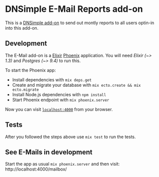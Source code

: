 # DNSimple E-Mail Reports add-on

This is a [DNSimple add-on](https://developer.dnsimple.com) to send out montly reports to all users optin-in into this add-on.

## Development

The E-Mail add-on is a [Elixir](http://elixir-lang.org) [Phoenix](http://www.phoenixframework.org) application. You will need *Elixir (~> 1.3)* and *Postgres (~> 9.4)* to run this.

To start the Phoenix app:

  * Install dependencies with `mix deps.get`
  * Create and migrate your database with `mix ecto.create && mix ecto.migrate`
  * Install Node.js dependencies with `npm install`
  * Start Phoenix endpoint with `mix phoenix.server`

Now you can visit [`localhost:4000`](http://localhost:4000) from your browser.

## Tests

After you followed the steps above use `mix test` to run the tests.

## See E-Mails in development

Start the app as usual `mix phoenix.server` and then visit: http://localhost:4000/mailbox/
